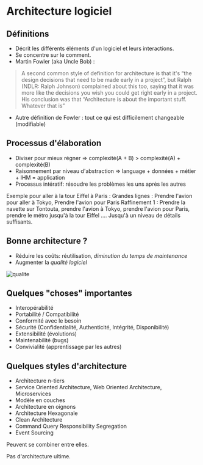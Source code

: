# Architecture logiciel

## Définitions

* Décrit les différents éléments d'un logiciel et leurs interactions.
* Se concentre sur le comment.
* Martin Fowler (aka Uncle Bob) :
> A second common style of definition for architecture is that it's “the design decisions that need to be made early in a project”, but Ralph (NDLR: Ralph Johnson) complained about this too, saying that it was more like the decisions you wish you could get right early in a project.
> His conclusion was that “Architecture is about the important stuff. Whatever that is”
* Autre définition de Fowler : tout ce qui est difficilement changeable (modifiable)

## Processus d'élaboration

* Diviser pour mieux régner => complexité(A + B) > complexité(A) + complexité(B)
* Raisonnement par niveau d'abstraction => language + données + métier + IHM = application
* Processus intératif: résoudre les problèmes les uns après les autres

Exemple pour aller à la tour Eiffel à Paris :
Grandes lignes : Prendre l'avion pour aller à Tokyo, Prendre l'avion pour Paris
Raffinement 1 : Prendre la navette sur Tontouta, prendre l'avion à Tokyo, prendre l'avion pour Paris, prendre le métro jusqu'à la tour Eiffel
....
Jusqu'à un niveau de détails suffisants.


## Bonne architecture ?

* Réduire les coûts: réutilisation, *diminution du temps de maintenance*
* Augmenter la *qualité logiciel*

![qualite](https://codinghorror.typepad.com/.a/6a0120a85dcdae970b012877707a45970c-pi)

## Quelques "choses" importantes

* Interopérabilité
* Portabilité / Compatibilité
* Conformité avec le besoin
* Sécurité (Confidentialité, Authenticité, Intégrité, Disponibilité)
* Extensibilité (évolutions)
* Maintenabilité (bugs)
* Convivialité (apprentissage par les autres)


## Quelques styles d'architecture

* Architecture n-tiers
* Service Oriented Architecture, Web Oriented Architecture, Microservices
* Modèle en couches
* Architecture en oignons
* Architecture Hexagonale
* Clean Architecture
* Command Query Responsibility Segregation
* Event Sourcing

Peuvent se combiner entre elles.

Pas d'architecture ultime.